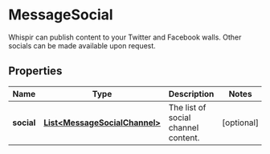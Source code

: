 

# MessageSocial

Whispir can publish content to your Twitter and Facebook walls. Other socials can be made available upon request.

## Properties

| Name | Type | Description | Notes |
|------------ | ------------- | ------------- | -------------|
|**social** | [**List&lt;MessageSocialChannel&gt;**](MessageSocialChannel.md) | The list of social channel content. |  [optional] |



